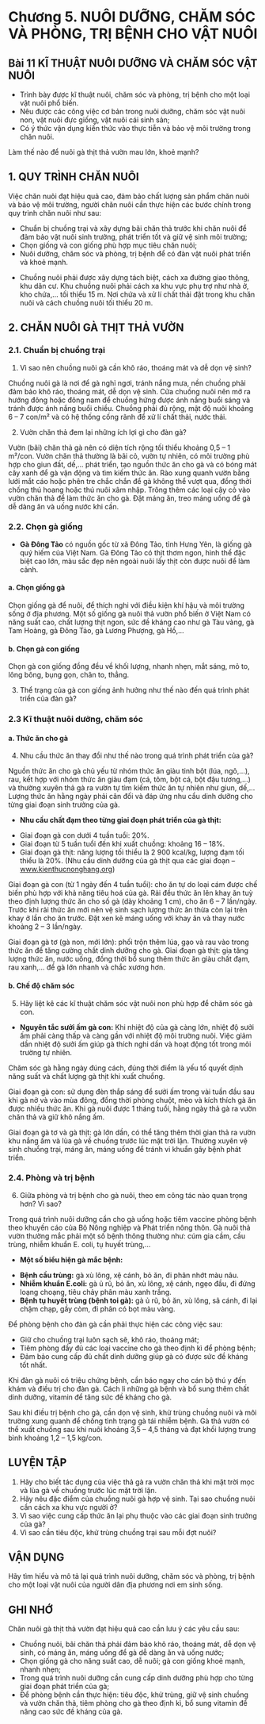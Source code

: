 # Chương 5. NUÔI DƯỠNG, CHĂM SÓC VÀ PHÒNG, TRỊ BỆNH CHO VẬT NUÔI

## Bài 11 KĨ THUẬT NUÔI DƯỠNG VÀ CHĂM SÓC VẬT NUÔI

- Trình bày được kĩ thuật nuôi, chăm sóc và phòng, trị bệnh cho một loại vật nuôi phổ biến.
- Nêu được các công việc cơ bản trong nuôi dưỡng, chăm sóc vật nuôi non, vật nuôi đực giống, vật nuôi cái sinh sản;
- Có ý thức vận dụng kiến thức vào thực tiễn và bảo vệ môi trường trong chăn nuôi.

Làm thế nào để nuôi gà thịt thả vườn mau lớn, khoẻ mạnh?

## 1. QUY TRÌNH CHĂN NUÔI

Việc chăn nuôi đạt hiệu quả cao, đảm bảo chất lượng sản phẩm chăn nuôi và bảo vệ môi trường, người chăn nuôi cần thực hiện các bước chính trong quy trình chăn nuôi như sau:
- Chuẩn bị chuồng trại và xây dựng bãi chăn thả trước khi chăn nuôi để đảm bảo vật nuôi sinh trưởng, phát triển tốt và giữ vệ sinh môi trường;
- Chọn giống và con giống phù hợp mục tiêu chăn nuôi;
- Nuôi dưỡng, chăm sóc và phòng, trị bệnh để có đàn vật nuôi phát triển và khoẻ mạnh.

+ Chuồng nuôi phải được xây dựng tách biệt, cách xa đường giao thông, khu dân cư. Khu chuồng nuôi phải cách xa khu vực phụ trợ như nhà ở, kho chứa,... tối thiểu 15 m. Nơi chứa và xử lí chất thải đặt trong khu chăn nuôi và cách chuồng nuôi tối thiểu 20 m.

## 2. CHĂN NUÔI GÀ THỊT THẢ VƯỜN

### 2.1. Chuẩn bị chuồng trại

1. Vì sao nên chuồng nuôi gà cần khô ráo, thoáng mát và dễ dọn vệ sinh?

Chuồng nuôi gà là nơi để gà nghỉ ngơi, tránh nắng mưa, nền chuồng phải đảm bảo khô ráo, thoáng mát, dễ dọn vệ sinh. Cửa chuồng nuôi nên mở ra hướng đông hoặc đông nam để chuồng hứng được ánh nắng buổi sáng và tránh được ánh nắng buổi chiều.
Chuồng phải đủ rộng, mật độ nuôi khoảng 6 – 7 con/m² và có hệ thống cống rãnh để xử lí chất thải, nước thải.

2. Vườn chăn thả đem lại những ích lợi gì cho đàn gà?

Vườn (bãi) chăn thả gà nên có diện tích rộng tối thiểu khoảng 0,5 – 1 m²/con. Vườn chăn thả thường là bãi cỏ, vườn tự nhiên, có môi trường phù hợp cho giun đất, dế,... phát triển, tạo nguồn thức ăn cho gà và có bóng mát cây xanh để gà vận động và tìm kiếm thức ăn. Rào xung quanh vườn bằng lưới mắt cáo hoặc phên tre chắc chắn để gà không thể vượt qua, đồng thời chống thú hoang hoặc thú nuôi xâm nhập. Trông thêm các loại cây cỏ vào vườn chăn thả để làm thức ăn cho gà. Đặt máng ăn, treo máng uống để gà dễ dàng ăn và uống nước khi cần.

### 2.2. Chọn gà giống

+ **Gà Đông Tảo** có nguồn gốc từ xã Đông Tảo, tỉnh Hưng Yên, là giống gà quý hiếm của Việt Nam. Gà Đông Tảo có thịt thơm ngon, hình thể đặc biệt cao lớn, màu sắc đẹp nên ngoài nuôi lấy thịt còn được nuôi để làm cảnh.

#### a. Chọn giống gà

Chọn giống gà để nuôi, để thích nghi với điều kiện khí hậu và môi trường sống ở địa phương. Một số giống gà nuôi thả vườn phổ biến ở Việt Nam có năng suất cao, chất lượng thịt ngon, sức đề kháng cao như gà Tàu vàng, gà Tam Hoàng, gà Đông Tảo, gà Lương Phượng, gà Hồ,...

#### b. Chọn gà con giống

Chọn gà con giống đồng đều về khối lượng, nhanh nhẹn, mắt sáng, mỏ to, lông bông, bụng gọn, chân to, thẳng.

3. Thể trạng của gà con giống ảnh hưởng như thế nào đến quá trình phát triển của đàn gà?

### 2.3 Kĩ thuật nuôi dưỡng, chăm sóc

#### a. Thức ăn cho gà

4. Nhu cầu thức ăn thay đổi như thế nào trong quá trình phát triển của gà?

Nguồn thức ăn cho gà chủ yếu từ nhóm thức ăn giàu tinh bột (lúa, ngô,...), rau, kết hợp với nhóm thức ăn giàu đạm (cá, tôm, bột cá, bột đậu tương,...) và thường xuyên thả gà ra vườn tự tìm kiếm thức ăn tự nhiên như giun, dế,... Lượng thức ăn hằng ngày phải cân đối và đáp ứng nhu cầu dinh dưỡng cho từng giai đoạn sinh trưởng của gà.

+ **Nhu cầu chất đạm theo từng giai đoạn phát triển của gà thịt:**
- Giai đoạn gà con dưới 4 tuần tuổi: 20%.
- Giai đoạn từ 5 tuần tuổi đến khi xuất chuồng: khoảng 16 – 18%.
- Giai đoạn gà thịt: năng lượng tối thiểu là 2 900 kcal/kg, lượng đạm tối thiểu là 20%.
(Nhu cầu dinh dưỡng của gà thịt qua các giai đoạn – www.kienthucnonghang.org)

Giai đoạn gà con (từ 1 ngày đến 4 tuần tuổi): cho ăn tự do loại cám được chế biến phù hợp với khả năng tiêu hoá của gà. Rải đều thức ăn lên khay ăn tuỳ theo định lượng thức ăn cho số gà (dày khoảng 1 cm), cho ăn 6 – 7 lần/ngày. Trước khi rải thức ăn mới nên vệ sinh sạch lượng thức ăn thừa còn lại trên khay ở lần cho ăn trước. Đặt xen kẽ máng uống với khay ăn và thay nước khoảng 2 – 3 lần/ngày.

Giai đoạn gà tơ (gà non, mới lớn): phối trộn thêm lúa, gạo và rau vào trong thức ăn để tăng cường chất dinh dưỡng cho gà.
Giai đoạn gà thịt: gia tăng lượng thức ăn, nước uống, đồng thời bổ sung thêm thức ăn giàu chất đạm, rau xanh,... để gà lớn nhanh và chắc xương hơn.

#### b. Chế độ chăm sóc

5. Hãy liệt kê các kĩ thuật chăm sóc vật nuôi non phù hợp để chăm sóc gà con.

+ **Nguyên tắc sưởi ấm gà con:**
Khi nhiệt độ của gà càng lớn, nhiệt độ sưởi ấm phải càng thấp và càng gần với nhiệt độ môi trường nuôi. Việc giảm dần nhiệt độ sưởi ấm giúp gà thích nghi dần và hoạt động tốt trong môi trường tự nhiên.

Chăm sóc gà hằng ngày đúng cách, đúng thời điểm là yếu tố quyết định năng suất và chất lượng gà thịt khi xuất chuồng.

Giai đoạn gà con: sử dụng đèn thắp sáng để sưởi ấm trong vài tuần đầu sau khi gà nở và vào mùa đông, đồng thời phòng chuột, mèo và kích thích gà ăn được nhiều thức ăn. Khi gà nuôi được 1 tháng tuổi, hằng ngày thả gà ra vườn chăn thả và giữ khô nắng ấm.

Giai đoạn gà tơ và gà thịt: gà lớn dần, có thể tăng thêm thời gian thả ra vườn khu nắng ấm và lùa gà về chuồng trước lúc mặt trời lặn. Thường xuyên vệ sinh chuồng trại, máng ăn, máng uống để tránh vi khuẩn gây bệnh phát triển.

### 2.4. Phòng và trị bệnh

6. Giữa phòng và trị bệnh cho gà nuôi, theo em công tác nào quan trọng hơn? Vì sao?

Trong quá trình nuôi dưỡng cần cho gà uống hoặc tiêm vaccine phòng bệnh theo khuyến cáo của Bộ Nông nghiệp và Phát triển nông thôn. Gà nuôi thả vườn thường mắc phải một số bệnh thông thường như: cúm gia cầm, cầu trùng, nhiễm khuẩn E. coli, tụ huyết trùng,...

+ **Một số biểu hiện gà mắc bệnh:**
- **Bệnh cầu trùng:** gà xù lông, xệ cánh, bỏ ăn, đi phân nhớt màu nâu.
- **Nhiễm khuẩn E.coli:** gà ủ rũ, bỏ ăn, xù lông, xệ cánh, ngẹo đầu, đi đứng loạng choạng, tiêu chảy phân màu xanh trắng.
- **Bệnh tụ huyết trùng (bệnh toi gà):** gà ủ rũ, bỏ ăn, xù lông, sã cánh, đi lại chậm chạp, gầy còm, đi phân có bọt màu vàng.

Để phòng bệnh cho đàn gà cần phải thực hiện các công việc sau:
- Giữ cho chuồng trại luôn sạch sẽ, khô ráo, thoáng mát;
- Tiêm phòng đầy đủ các loại vaccine cho gà theo định kì để phòng bệnh;
- Đảm bảo cung cấp đủ chất dinh dưỡng giúp gà có được sức đề kháng tốt nhất.

Khi đàn gà nuôi có triệu chứng bệnh, cần báo ngay cho cán bộ thú y đến khám và điều trị cho đàn gà. Cách li những gà bệnh và bổ sung thêm chất dinh dưỡng, vitamin để tăng sức đề kháng cho gà.

Sau khi điều trị bệnh cho gà, cần dọn vệ sinh, khử trùng chuồng nuôi và môi trường xung quanh để chống tình trạng gà tái nhiễm bệnh.
Gà thả vườn có thể xuất chuồng sau khi nuôi khoảng 3,5 – 4,5 tháng và đạt khối lượng trung bình khoảng 1,2 – 1,5 kg/con.

## LUYỆN TẬP

1. Hãy cho biết tác dụng của việc thả gà ra vườn chăn thả khi mặt trời mọc và lùa gà về chuồng trước lúc mặt trời lặn.
2. Hãy nêu đặc điểm của chuồng nuôi gà hợp vệ sinh. Tại sao chuồng nuôi cần cách xa khu vực người ở?
3. Vì sao việc cung cấp thức ăn lại phụ thuộc vào các giai đoạn sinh trưởng của gà?
4. Vì sao cần tiêu độc, khử trùng chuồng trại sau mỗi đợt nuôi?

## VẬN DỤNG

Hãy tìm hiểu và mô tả lại quá trình nuôi dưỡng, chăm sóc và phòng, trị bệnh cho một loại vật nuôi của người dân địa phương nơi em sinh sống.

## GHI NHỚ

Chăn nuôi gà thịt thả vườn đạt hiệu quả cao cần lưu ý các yêu cầu sau:
- Chuồng nuôi, bãi chăn thả phải đảm bảo khô ráo, thoáng mát, dễ dọn vệ sinh, có máng ăn, máng uống để gà dễ dàng ăn và uống nước;
- Chọn giống gà cho năng suất cao, dễ nuôi; gà con giống khoẻ mạnh, nhanh nhẹn;
- Trong quá trình nuôi dưỡng cần cung cấp dinh dưỡng phù hợp cho từng giai đoạn phát triển của gà;
- Để phòng bệnh cần thực hiện: tiêu độc, khử trùng, giữ vệ sinh chuồng và vườn chăn thả, tiêm phòng cho gà theo định kì, bổ sung vitamin để nâng cao sức đề kháng của gà.
